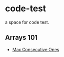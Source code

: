 # code-test
a space for code test.

## Arrays 101
- [Max Consecutive Ones](Arrays-101/max-consecutive-ones.cpp)
